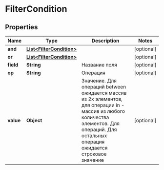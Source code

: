# FilterCondition

## Properties
Name | Type | Description | Notes
------------ | ------------- | ------------- | -------------
**and** | [**List&lt;FilterCondition&gt;**](FilterCondition.md) |  |  [optional]
**or** | [**List&lt;FilterCondition&gt;**](FilterCondition.md) |  |  [optional]
**field** | **String** | Название поля |  [optional]
**op** | **String** | Операция |  [optional]
**value** | **Object** | Значение. Для операций between ожидается массив из 2х элементов, для операции in - массив из любого количества элементов. Для операций. Для остальных операция ожидается строковое значение |  [optional]
